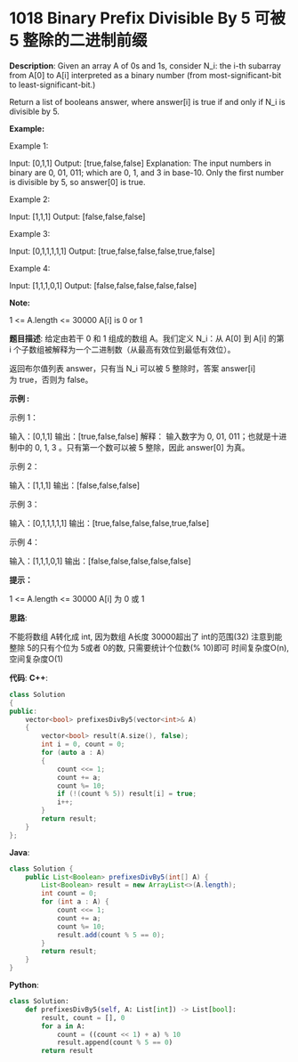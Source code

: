 # 1018 Binary Prefix Divisible By 5 可被 5 整除的二进制前缀

__Description__:
Given an array A of 0s and 1s, consider N_i: the i-th subarray from A[0] to A[i] interpreted as a binary number (from most-significant-bit to least-significant-bit.)

Return a list of booleans answer, where answer[i] is true if and only if N_i is divisible by 5.

__Example:__

Example 1:

Input: [0,1,1]
Output: [true,false,false]
Explanation:
The input numbers in binary are 0, 01, 011; which are 0, 1, and 3 in base-10.  Only the first number is divisible by 5, so answer[0] is true.

Example 2:

Input: [1,1,1]
Output: [false,false,false]

Example 3:

Input: [0,1,1,1,1,1]
Output: [true,false,false,false,true,false]

Example 4:

Input: [1,1,1,0,1]
Output: [false,false,false,false,false]

__Note:__

1 <= A.length <= 30000
A[i] is 0 or 1

__题目描述__:
给定由若干 0 和 1 组成的数组 A。我们定义 N_i：从 A[0] 到 A[i] 的第 i 个子数组被解释为一个二进制数（从最高有效位到最低有效位）。

返回布尔值列表 answer，只有当 N_i 可以被 5 整除时，答案 answer[i] 为 true，否则为 false。

__示例 :__

示例 1：

输入：[0,1,1]
输出：[true,false,false]
解释：
输入数字为 0, 01, 011；也就是十进制中的 0, 1, 3 。只有第一个数可以被 5 整除，因此 answer[0] 为真。

示例 2：

输入：[1,1,1]
输出：[false,false,false]

示例 3：

输入：[0,1,1,1,1,1]
输出：[true,false,false,false,true,false]

示例 4：

输入：[1,1,1,0,1]
输出：[false,false,false,false,false]

__提示：__

1 <= A.length <= 30000
A[i] 为 0 或 1

__思路__:

不能将数组 A转化成 int, 因为数组 A长度 30000超出了 int的范围(32)
注意到能整除 5的只有个位为 5或者 0的数, 只需要统计个位数(% 10)即可
时间复杂度O(n), 空间复杂度O(1)

__代码__:
__C++__:

```C++
class Solution 
{
public:
    vector<bool> prefixesDivBy5(vector<int>& A) 
    {
        vector<bool> result(A.size(), false);
        int i = 0, count = 0;
        for (auto a : A)
        {
            count <<= 1;
            count += a;
            count %= 10;
            if (!(count % 5)) result[i] = true;
            i++;
        }
        return result;
    }
};
```

__Java__:

```Java
class Solution {
    public List<Boolean> prefixesDivBy5(int[] A) {
        List<Boolean> result = new ArrayList<>(A.length);
        int count = 0;
        for (int a : A) {
            count <<= 1;
            count += a;
            count %= 10;
            result.add(count % 5 == 0);
        }
        return result;
    }
}
```

__Python__:

```Python
class Solution:
    def prefixesDivBy5(self, A: List[int]) -> List[bool]:
        result, count = [], 0
        for a in A:
            count = ((count << 1) + a) % 10
            result.append(count % 5 == 0)
        return result
```
